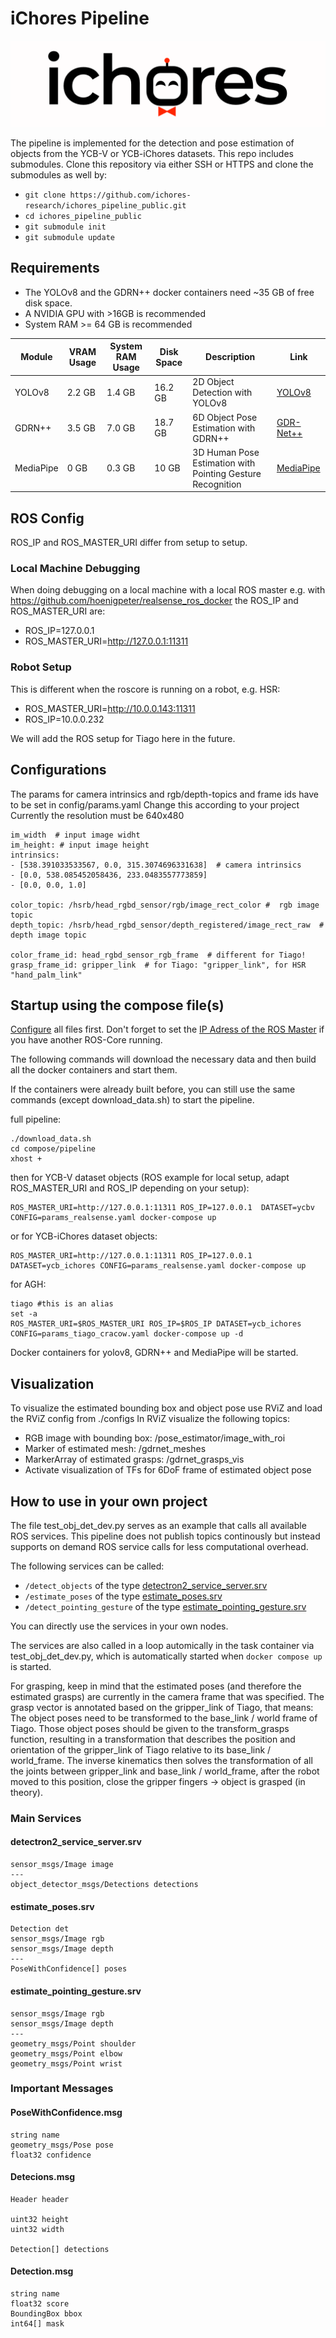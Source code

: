 # iChores Pipeline

![Logo](doc/logo.png)

The pipeline is implemented for the detection and pose estimation of objects from the YCB-V or YCB-iChores datasets.
This repo includes submodules.
Clone this repository via either SSH or HTTPS and clone the submodules as well by:
- `git clone https://github.com/ichores-research/ichores_pipeline_public.git`
- `cd ichores_pipeline_public`
- `git submodule init`
- `git submodule update`

## Requirements
- The YOLOv8 and the GDRN++ docker containers need ~35 GB of free disk space.
- A NVIDIA GPU with >16GB is recommended
- System RAM >= 64 GB is recommended

| Module                               | VRAM Usage | System RAM Usage | Disk Space | Description                                 | Link                                                                                   |
|--------------------------------------|------------|------------------|------------|---------------------------------------------|----------------------------------------------------------------------------------------|
| YOLOv8                               | 2.2 GB     | 1.4 GB           | 16.2 GB    | 2D Object Detection with YOLOv8             | [YOLOv8](https://github.com/hoenigpeter/yolov8_ros)                                    |
| GDRN++                               | 3.5 GB     | 7.0 GB           | 18.7 GB    | 6D Object Pose Estimation with GDRN++       | [GDR-Net++](https://github.com/hoenigpeter/gdrnpp_bop2022)                             |
| MediaPipe                            | 0 GB       | 0.3 GB           | 10 GB      | 3D Human Pose Estimation with Pointing Gesture Recognition | [MediaPipe](https://github.com/v4r-tuwien/pointing_gesture_recognition)                                |

## ROS Config
ROS_IP and ROS_MASTER_URI differ from setup to setup.
### Local Machine Debugging
When doing debugging on a local machine with a local ROS master e.g. with https://github.com/hoenigpeter/realsense_ros_docker the ROS_IP and ROS_MASTER_URI are:
- ROS_IP=127.0.0.1
- ROS_MASTER_URI=http://127.0.0.1:11311

### Robot Setup
This is different when the roscore is running on a robot, e.g. HSR:
- ROS_MASTER_URI=http://10.0.0.143:11311
- ROS_IP=10.0.0.232

We will add the ROS setup for Tiago here in the future.

## Configurations
The params for camera intrinsics and rgb/depth-topics and frame ids have to be set in config/params.yaml
Change this according to your project
Currently the resolution must be 640x480

```
im_width  # input image widht
im_height: # input image height
intrinsics:
- [538.391033533567, 0.0, 315.3074696331638]  # camera intrinsics
- [0.0, 538.085452058436, 233.0483557773859]
- [0.0, 0.0, 1.0] 

color_topic: /hsrb/head_rgbd_sensor/rgb/image_rect_color #  rgb image topic
depth_topic: /hsrb/head_rgbd_sensor/depth_registered/image_rect_raw  # depth image topic

color_frame_id: head_rgbd_sensor_rgb_frame  # different for Tiago!
grasp_frame_id: gripper_link  # for Tiago: "gripper_link", for HSR "hand_palm_link"
```

## Startup using the compose file(s)
[Configure](#configurations) all files first. Don't forget to set the [IP Adress of the ROS Master](#ros-master) if you have another ROS-Core running.

The following commands will download the necessary data and then build all the docker containers and start them. 

If the containers were already built before, you can still use the same commands (except download_data.sh) to start the pipeline.

full pipeline:
```
./download_data.sh
cd compose/pipeline
xhost +
```
then for YCB-V dataset objects (ROS example for local setup, adapt ROS_MASTER_URI and ROS_IP depending on your setup):

```
ROS_MASTER_URI=http://127.0.0.1:11311 ROS_IP=127.0.0.1  DATASET=ycbv CONFIG=params_realsense.yaml docker-compose up
```
or for YCB-iChores dataset objects:

```
ROS_MASTER_URI=http://127.0.0.1:11311 ROS_IP=127.0.0.1  DATASET=ycb_ichores CONFIG=params_realsense.yaml docker-compose up
```

for AGH:

```
tiago #this is an alias
set -a
ROS_MASTER_URI=$ROS_MASTER_URI ROS_IP=$ROS_IP DATASET=ycb_ichores CONFIG=params_tiago_cracow.yaml docker-compose up -d
```

Docker containers for yolov8, GDRN++ and MediaPipe will be started.

## Visualization
To visualize the estimated bounding box and object pose use RViZ and load the RViZ config from ./configs
In RViZ visualize the following topics:
- RGB image with bounding box: /pose_estimator/image_with_roi
- Marker of estimated mesh: /gdrnet_meshes
- MarkerArray of estimated grasps: /gdrnet_grasps_vis
- Activate visualization of TFs for 6DoF frame of estimated object pose

## How to use in your own project
The file test_obj_det_dev.py serves as an example that calls all available ROS services.
This pipeline does not publish topics continously but instead supports on demand ROS service calls for less computational overhead.

The following services can be called:
- ```/detect_objects``` of the type [detectron2_service_server.srv](https://github.com/v4r-tuwien/object_detector_msgs/blob/main/srv/detectron2_service_server.srv) 
- ```/estimate_poses``` of the type [estimate_poses.srv](https://github.com/v4r-tuwien/object_detector_msgs/blob/main/srv/estimate_poses.srv)
- ```/detect_pointing_gesture``` of the type [estimate_pointing_gesture.srv](https://github.com/v4r-tuwien/object_detector_msgs/blob/main/srv/estimate_pointing_gesture.srv)

You can directly use the services in your own nodes.

The services are also called in a loop automically in the task container via test_obj_det_dev.py, which is automatically started when `docker compose up` is started.

For grasping, keep in mind that the estimated poses (and therefore the estimated grasps) are currently in the camera frame that was specified.
The grasp vector is annotated based on the gripper_link of Tiago, that means:
The object poses need to be transformed to the base_link / world frame of Tiago.
Those object poses should be given to the transform_grasps function, resulting in a transformation that describes the position and orientation of the gripper_link of Tiago relative to its base_link / world_frame.
The inverse kinematics then solves the transformation of all the joints between gripper_link and base_link / world_frame, after the robot moved to this position, close the gripper fingers -> object is grasped (in theory).

### Main Services

#### detectron2_service_server.srv 
```
sensor_msgs/Image image
---
object_detector_msgs/Detections detections
```

#### estimate_poses.srv
```
Detection det
sensor_msgs/Image rgb
sensor_msgs/Image depth
---
PoseWithConfidence[] poses
```

#### estimate_pointing_gesture.srv
```
sensor_msgs/Image rgb
sensor_msgs/Image depth
---
geometry_msgs/Point shoulder
geometry_msgs/Point elbow
geometry_msgs/Point wrist
```

### Important Messages
#### PoseWithConfidence.msg
```
string name
geometry_msgs/Pose pose
float32 confidence
```

#### Detecions.msg
```
Header header

uint32 height
uint32 width

Detection[] detections
```

#### Detection.msg
```
string name
float32 score
BoundingBox bbox
int64[] mask
```


